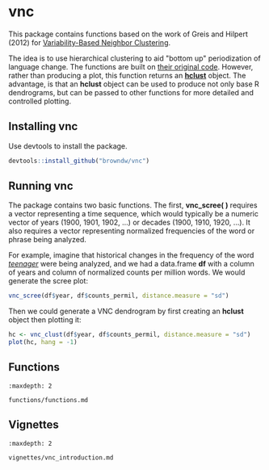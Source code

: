# vnc

This package contains functions based on the work of Greis and Hilpert (2012) for [Variability-Based Neighbor Clustering](https://www.oxfordhandbooks.com/view/10.1093/oxfordhb/9780199922765.001.0001/oxfordhb-9780199922765-e-14).

The idea is to use hierarchical clustering to aid "bottom up" periodization of language change. The functions are built on [their original code](http://global.oup.com/us/companion.websites/fdscontent/uscompanion/us/static/companion.websites/nevalainen/Gries-Hilpert_web_final/vnc.individual.html). However, rather than producing a plot, this function returns an [**hclust**](https://www.rdocumentation.org/packages/stats/versions/3.6.2/topics/hclust) object. The advantage, is that an **hclust** object can be used to produce not only base R dendrograms, but can be passed to other functions for more detailed and controlled plotting.

## Installing vnc

Use devtools to install the package.

```r
devtools::install_github("browndw/vnc")
```
## Running vnc

The package contains two basic functions. The first, **vnc_scree( )** requires a vector representing a time sequence, which would typically be a numeric vector of years (1900, 1901, 1902, ...) or decades (1900, 1910, 1920, ...). It also requires a vector representing normalized frequencies of the word or phrase being analyzed.

For example, imagine that historical changes in the frequency of the word [*teenager*](https://books.google.com/ngrams/graph?content=teenager&year_start=1800&year_end=2019&corpus=26&smoothing=3) were being analyzed, and we had a data.frame **df** with a column of years and column of normalized counts per million words. We would generate the scree plot:

```r
vnc_scree(df$year, df$counts_permil, distance.measure = "sd")
```
Then we could generate a VNC dendrogram by first creating an **hclust** object then plotting it:

```r
hc <- vnc_clust(df$year, df$counts_permil, distance.measure = "sd")
plot(hc, hang = -1)
```
## Functions

```{toctree}
:maxdepth: 2

functions/functions.md
```

## Vignettes

```{toctree}
:maxdepth: 2

vignettes/vnc_introduction.md
```
